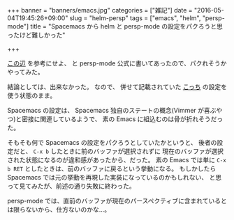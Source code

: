 +++
banner = "banners/emacs.jpg"
categories = ["雑記"]
date = "2016-05-04T19:45:26+09:00"
slug = "helm-persp"
tags = ["emacs", "helm", "persp-mode"]
title = "Spacemacs から helm と persp-mode の設定をパクろうと思ったけど難しかった"

+++

[この辺](https://github.com/syl20bnr/spacemacs/blob/master/layers/%2Bwindow-management/spacemacs-layouts/funcs.el) を参考にせよ、
と persp-mode 公式に書いてあったので、パクれそうかやってみた。

結論としては、出来なかった。
なので、 併せて記載されていた [こっち](https://gist.github.com/Bad-ptr/304ada85c9ba15013303) の設定を使う状態のまま。

Spacemacs の設定は、 Spacemacs 独自のステートの概念(Vimmer が喜ぶやつ)と密接に関連しているようで、
素の Emacs に組込むのは骨が折れそうだった。

そもそも何で Spacemacs の設定をパクろうとしていたかというと、
後者の設定だと、 `C-x b` したときに前のバッファが選択されずに
現在のバッファが選択された状態になるのが違和感があったから、だった。
素の Emacs では単に `C-x b RET` としたときは、前のバッファに戻るという挙動になる。
もしかしたら Spacemacs では元の挙動を再現した実装になっているのかもしれない、
と思って見てみたが、前述の通り失敗に終わった。

persp-mode では、直前のバッファが現在のパースペクティブに含まれているとは限らないから、仕方ないのかな…。

